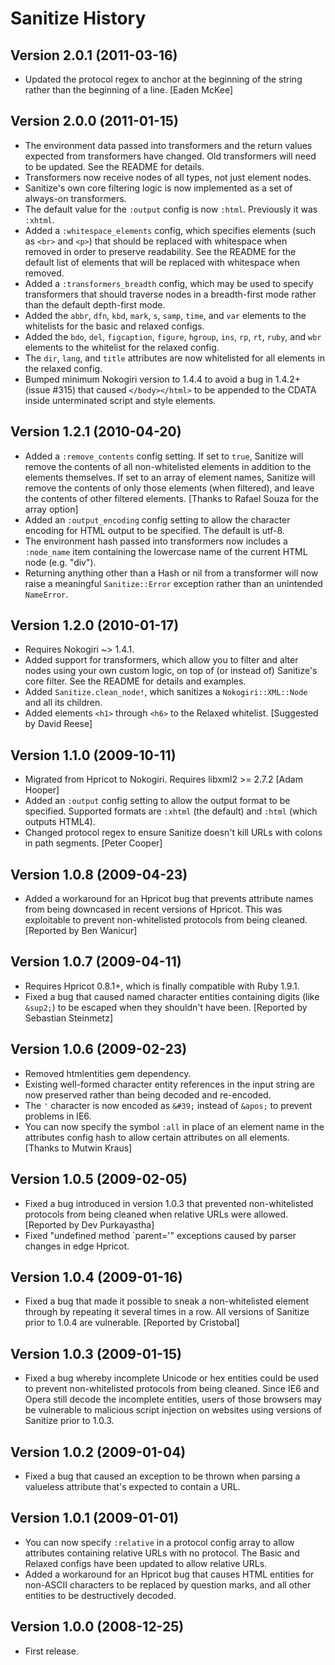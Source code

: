 Sanitize History
================================================================================

Version 2.0.1 (2011-03-16)
--------------------------

  * Updated the protocol regex to anchor at the beginning of the string rather
    than the beginning of a line. [Eaden McKee]


Version 2.0.0 (2011-01-15)
--------------------------

  * The environment data passed into transformers and the return values expected
    from transformers have changed. Old transformers will need to be updated.
    See the README for details.
  * Transformers now receive nodes of all types, not just element nodes.
  * Sanitize's own core filtering logic is now implemented as a set of always-on
    transformers.
  * The default value for the `:output` config is now `:html`. Previously it was
    `:xhtml`.
  * Added a `:whitespace_elements` config, which specifies elements (such as
    `<br>` and `<p>`) that should be replaced with whitespace when removed in
    order to preserve readability. See the README for the default list of
    elements that will be replaced with whitespace when removed.
  * Added a `:transformers_breadth` config, which may be used to specify
    transformers that should traverse nodes in a breadth-first mode rather than
    the default depth-first mode.
  * Added the `abbr`, `dfn`, `kbd`, `mark`, `s`, `samp`, `time`, and `var`
    elements to the whitelists for the basic and relaxed configs.
  * Added the `bdo`, `del`, `figcaption`, `figure`, `hgroup`, `ins`, `rp`, `rt`,
    `ruby`, and `wbr` elements to the whitelist for the relaxed config.
  * The `dir`, `lang`, and `title` attributes are now whitelisted for all
    elements in the relaxed config.
  * Bumped minimum Nokogiri version to 1.4.4 to avoid a bug in 1.4.2+
    (issue #315) that caused `</body></html>` to be appended to the CDATA inside
    unterminated script and style elements.


Version 1.2.1 (2010-04-20)
--------------------------

  * Added a `:remove_contents` config setting. If set to `true`, Sanitize will
    remove the contents of all non-whitelisted elements in addition to the
    elements themselves. If set to an array of element names, Sanitize will
    remove the contents of only those elements (when filtered), and leave the
    contents of other filtered elements. [Thanks to Rafael Souza for the array
    option]
  * Added an `:output_encoding` config setting to allow the character encoding
    for HTML output to be specified. The default is utf-8.
  * The environment hash passed into transformers now includes a `:node_name`
    item containing the lowercase name of the current HTML node (e.g. "div").
  * Returning anything other than a Hash or nil from a transformer will now
    raise a meaningful `Sanitize::Error` exception rather than an unintended
    `NameError`.


Version 1.2.0 (2010-01-17)
--------------------------

  * Requires Nokogiri ~> 1.4.1.
  * Added support for transformers, which allow you to filter and alter nodes
    using your own custom logic, on top of (or instead of) Sanitize's core
    filter. See the README for details and examples.
  * Added `Sanitize.clean_node!`, which sanitizes a `Nokogiri::XML::Node` and
    all its children.
  * Added elements `<h1>` through `<h6>` to the Relaxed whitelist. [Suggested by
    David Reese]


Version 1.1.0 (2009-10-11)
--------------------------

  * Migrated from Hpricot to Nokogiri. Requires libxml2 >= 2.7.2 [Adam Hooper]
  * Added an `:output` config setting to allow the output format to be
    specified. Supported formats are `:xhtml` (the default) and `:html` (which
    outputs HTML4).
  * Changed protocol regex to ensure Sanitize doesn't kill URLs with colons in 
    path segments. [Peter Cooper]


Version 1.0.8 (2009-04-23)
--------------------------

  * Added a workaround for an Hpricot bug that prevents attribute names from
    being downcased in recent versions of Hpricot. This was exploitable to
    prevent non-whitelisted protocols from being cleaned. [Reported by Ben
    Wanicur]


Version 1.0.7 (2009-04-11)
--------------------------

  * Requires Hpricot 0.8.1+, which is finally compatible with Ruby 1.9.1.
  * Fixed a bug that caused named character entities containing digits (like
    `&sup2;`) to be escaped when they shouldn't have been. [Reported by
    Sebastian Steinmetz]


Version 1.0.6 (2009-02-23)
--------------------------

  * Removed htmlentities gem dependency.
  * Existing well-formed character entity references in the input string are now
    preserved rather than being decoded and re-encoded.
  * The `'` character is now encoded as `&#39;` instead of `&apos;` to prevent
    problems in IE6.
  * You can now specify the symbol `:all` in place of an element name in the
    attributes config hash to allow certain attributes on all elements. [Thanks
    to Mutwin Kraus]


Version 1.0.5 (2009-02-05)
--------------------------

  * Fixed a bug introduced in version 1.0.3 that prevented non-whitelisted
    protocols from being cleaned when relative URLs were allowed. [Reported by
    Dev Purkayastha]
  * Fixed "undefined method `parent='" exceptions caused by parser changes in
    edge Hpricot.


Version 1.0.4 (2009-01-16)
--------------------------

  * Fixed a bug that made it possible to sneak a non-whitelisted element through
    by repeating it several times in a row. All versions of Sanitize prior to
    1.0.4 are vulnerable. [Reported by Cristobal]


Version 1.0.3 (2009-01-15)
--------------------------

  * Fixed a bug whereby incomplete Unicode or hex entities could be used to
    prevent non-whitelisted protocols from being cleaned. Since IE6 and Opera
    still decode the incomplete entities, users of those browsers may be
    vulnerable to malicious script injection on websites using versions of
    Sanitize prior to 1.0.3.


Version 1.0.2 (2009-01-04)
--------------------------

  * Fixed a bug that caused an exception to be thrown when parsing a valueless
    attribute that's expected to contain a URL.


Version 1.0.1 (2009-01-01)
--------------------------

  * You can now specify `:relative` in a protocol config array to allow
    attributes containing relative URLs with no protocol. The Basic and Relaxed
    configs have been updated to allow relative URLs.
  * Added a workaround for an Hpricot bug that causes HTML entities for
    non-ASCII characters to be replaced by question marks, and all other
    entities to be destructively decoded.


Version 1.0.0 (2008-12-25)
--------------------------

  * First release.
